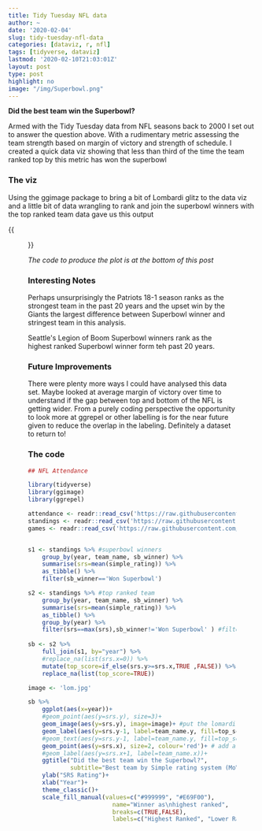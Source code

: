 ```yaml
---
title: Tidy Tuesday NFL data
author: ~
date: '2020-02-04'
slug: tidy-tuesday-nfl-data
categories: [dataviz, r, nfl]
tags: [tidyverse, dataviz]
lastmod: '2020-02-10T21:03:01Z'
layout: post
type: post
highlight: no
image: "/img/Superbowl.png"
---
```


**Did the best team win the Superbowl?**

Armed with the Tidy Tuesday data from NFL seasons back to 2000 I set out to answer the question above. With a rudimentary metric assessing the team strength based on margin of victory and strength of schedule. I created a quick data viz showing that less than third of the time the team ranked top by this metric has won the superbowl

### The viz

Using the ggimage package to bring a bit of Lombardi glitz to the data viz and a little bit of data wrangling to rank and join the superbowl winners with the top ranked team data gave us this output

{{<figure src="/img/Superbowl.png">}}

*The code to produce the plot is at the bottom of this post*


### Interesting Notes

Perhaps unsurprisingly the Patriots 18-1 season ranks as the strongest team in the past 20 years and the upset win by the Giants the largest difference between Superbowl winner and stringest team in this analysis.

Seattle's Legion of Boom Superbowl winners rank as the highest ranked Superbowl winner form teh past 20 years.

### Future Improvements

There were plenty more ways I could have analysed this data set. Maybe looked at average margin of victory over time to understand if the gap between top and bottom of the NFL is getting wider. From a purely coding perspective the opportunity to look more at ggrepel or other labelling is for the near future given to reduce the overlap in the labeling. Definitely a dataset to return to!

### The code

```r
## NFL Attendance

library(tidyverse)
library(ggimage)
library(ggrepel)

attendance <- readr::read_csv('https://raw.githubusercontent.com/rfordatascience/tidytuesday/master/data/2020/2020-02-04/attendance.csv')
standings <- readr::read_csv('https://raw.githubusercontent.com/rfordatascience/tidytuesday/master/data/2020/2020-02-04/standings.csv')
games <- readr::read_csv('https://raw.githubusercontent.com/rfordatascience/tidytuesday/master/data/2020/2020-02-04/games.csv')


s1 <- standings %>% #superbowl winners
    group_by(year, team_name, sb_winner) %>% 
    summarise(srs=mean(simple_rating)) %>% 
    as_tibble() %>% 
    filter(sb_winner=='Won Superbowl')

s2 <- standings %>% #top ranked team
    group_by(year, team_name, sb_winner) %>% 
    summarise(srs=mean(simple_rating)) %>% 
    as_tibble() %>% 
    group_by(year) %>% 
    filter(srs==max(srs),sb_winner!='Won Superbowl' ) #filter within group
    
sb <- s2 %>% 
    full_join(s1, by="year") %>% 
    #replace_na(list(srs.x=0)) %>% 
    mutate(top_score=if_else(srs.y>=srs.x,TRUE ,FALSE)) %>% 
    replace_na(list(top_score=TRUE)) 

image <- 'lom.jpg'

sb %>% 
    ggplot(aes(x=year))+
    #geom_point(aes(y=srs.y), size=3)+
    geom_image(aes(y=srs.y), image=image)+ #put the lomardi trophy at the rank of the Superbowl winner
    geom_label(aes(y=srs.y-1, label=team_name.y, fill=top_score), size=2.5)+ # label the winner
    #geom_text(aes(y=srs.y-1, label=team_name.y, fill=top_score), angle=90)+
    geom_point(aes(y=srs.x), size=2, colour='red')+ # add a red dot for the highest ranked team
    #geom_label(aes(y=srs.x+1, label=team_name.x))+
    ggtitle("Did the best team win the Superbowl?", 
            subtitle="Best team by Simple rating system (MoV+SoS)")+
    ylab("SRS Rating")+
    xlab("Year")+
    theme_classic()+
    scale_fill_manual(values=c("#999999", "#E69F00"), 
                        name="Winner as\nhighest ranked",
                        breaks=c(TRUE,FALSE),
                        labels=c("Highest Ranked", "Lower Ranked"))

```
